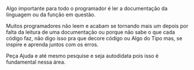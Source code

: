 Algo importante para todo o programador é ler a documentação da linguagem ou da função em questão.

Muitos programadores não leem e acabam se tornando mais um depois por falta da leitura de uma documentação ou porque não sabe o que cada código faz, não digo isso pra que decore código ou Algo do Tipo mas, se inspire e aprenda juntos com os erros.

Peça Ajuda e até mesmo pesquise e seja autodidata pois isso é fundamental nessa área.
